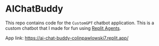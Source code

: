 # AIChatBuddy

This repo contains code for the `CustomGPT` chatbot application.  This is a custom chatbot that I made for fun using [Replit Agents](https://docs.replit.com/replitai/agent).  

App link: https://ai-chat-buddy-colinpawlowski7.replit.app/
